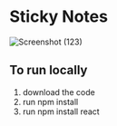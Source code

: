 # Sticky Notes
![Screenshot (123)](https://user-images.githubusercontent.com/76557549/192877800-224b527d-6216-4c4a-93d6-0107e084eced.png)
## To run locally
1. download the code
2. run npm install
3. run npm install react
